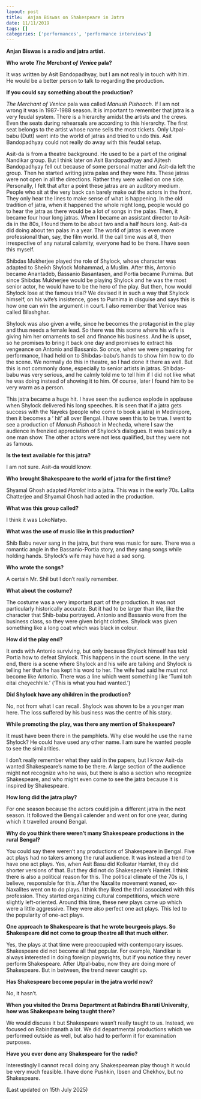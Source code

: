 ```yaml
---
layout: post
title:  Anjan Biswas on Shakespeare in Jatra
date: 11/11/2019
tags: []
categories: ['performances', 'performance interviews']
---
```


**Anjan Biswas is a radio and jatra artist.**

**Who wrote _The Merchant of Venice_ pala?**

It was written by Asit Bandopadhyay, but I am not really in touch with him. He would be a better person to talk to regarding the production.

**If you could say something about the production?**

*The Merchant of Venice* pala was called *Manush Pishaach*. If I am not wrong it was in 1987-1988 season. It is important to remember that jatra is a very feudal system. There is a hierarchy amidst the artists and the crews. Even the seats during rehearsals are according to this hierarchy. The first seat belongs to the artist whose name sells the most tickets. Only Utpal-babu (Dutt) went into the world of jatras and tried to undo this. Asit Bandopadhyay could not really do away with this feudal setup.

Asit-da is from a theatre background. He used to be a part of the original Nandikar group. But I think later on Asit Bandopadhyay and Ajitesh Bandopadhyay fell out because of some personal matter and Asit-da left the group. Then he started writing jatra palas and they were hits. These jatras were not open in all the directions. Rather they were walled on one side. Personally, I felt that after a point these jatras are an auditory medium. People who sit at the very back can barely make out the actors in the front. They only hear the lines to make sense of what is happening. In the old tradition of jatra, when it happened the whole night long, people would go to hear the jatra as there would be a lot of songs in the palas. Then, it became four hour long jatras. When I became an assistant director to Asit-da in the 80s, I found them to be about two and a half hours long. Asit-da did doing about ten palas in a year. The world of jatras is even more professional than, say, the film world. If the call time was at 8, then irrespective of any natural calamity, everyone had to be there. I have seen this myself.

Shibdas Mukherjee played the role of Shylock, whose character was adapted to Sheikh Shylock Mohammad, a Muslim. After this, Antonio became Anantadeb, Bassanio Basantasen, and Portia became Purnima. But since Shibdas Mukherjee would be playing Shylock and he was the most senior actor, he would have to be the hero of the play. But then, how would Shylock lose at the famous trial? We devised it in such a way that Shylock himself, on his wife’s insistence, goes to Purnima in disguise and says this is how one can win the argument in court. I also remember that Venice was called Bilashghar.

Shylock was also given a wife, since he becomes the protagonist in the play and thus needs a female lead. So there was this scene where his wife is giving him her ornaments to sell and finance his business. And he is upset, so he promises to bring it back one day and promises to extract his vengeance on Antonio and Bassanio. So once, when we were preparing for performance, I had held on to Shibdas-babu’s hands to show him how to do the scene. We normally do this in theatre, so I had done it there as well. But this is not commonly done, especially to senior artists in jatras. Shibdas-babu was very serious, and he calmly told me to tell him if I did not like what he was doing instead of showing it to him. Of course, later I found him to be very warm as a person.

This jatra became a huge hit. I have seen the audience explode in applause when Shylock delivered his long speeches. It is seen that if a jatra gets success with the Nayeks (people who come to book a jatra) in Medinipore, then it becomes a ‘ hit’ all over Bengal. I have seen this to be true. I went to see a production of *Manush Pishaach* in Mecheda, where I saw the audience in frenzied appreciation of Shylock’s dialogues. It was basically a one man show. The other actors were not less qualified, but they were not as famous.

**Is the text available for this jatra?**

I am not sure. Asit-da would know.

**Who brought Shakespeare to the world of jatra for the first time?**

Shyamal Ghosh adapted *Hamlet* into a jatra. This was in the early 70s. Lalita Chatterjee and Shyamal Ghosh had acted in the production.

**What was this group called?**

I think it was LokoNatyo.

**What was the use of music like in this production?**

Shib Babu never sang in the jatra, but there was music for sure. There was a romantic angle in the Bassanio-Portia story, and they sang songs while holding hands. Shylock’s wife may have had a sad song.

**Who wrote the songs?**

A certain Mr. Shil but I don’t really remember.

**What about the costume?**

The costume was a very important part of the production. It was not particularly historically accurate. But it had to be larger than life, like the character that Shib-babu portrayed. Antonio and Bassanio were from the business class, so they were given bright clothes. Shylock was given something like a long coat which was black in colour.

**How did the play end?**

It ends with Antonio surviving, but only because Shylock himself has told Portia how to defeat Shylock. This happens in the court scene. In the very end, there is a scene where Shylock and his wife are talking and Shylock is telling her that he has kept his word to her. The wife had said he must not become like Antonio. There was a line which went something like ‘Tumi toh eitai cheyechhile.’ (‘This is what you had wanted.’)

**Did Shylock have any children in the production?**

No, not from what I can recall. Shylock was shown to be a younger man here. The loss suffered by his business was the centre of his story.

**While promoting the play, was there any mention of Shakespeare?**

It must have been there in the pamphlets. Why else would he use the name Shylock? He could have used any other name. I am sure he wanted people to see the similarities.

I don’t really remember what they said in the papers, but I know Asit-da wanted Shakespeare’s name to be there. A large section of the audience might not recognize who he was, but there is also a section who recognize Shakespeare, and who might even come to see the jatra because it is inspired by Shakespeare.

**How long did the jatra play?**

For one season because the actors could join a different jatra in the next season. It followed the Bengali calender and went on for one year, during which it travelled around Bengal.

**Why do you think there weren’t many Shakespeare productions in the rural Bengal?**

You could say there weren’t any productions of Shakespeare in Bengal. Five act plays had no takers among the rural audience. It was instead a trend to have one act plays. Yes, when Asit Basu did Kolkatar Hamlet, they did shorter versions of that. But they did not do Shakespeare’s Hamlet. I think there is also a political reason for this. The political climate of the 70s is, I believe, responsible for this. After the Naxalite movement waned, ex-Naxalites went on to do plays. I think they liked the thrill associated with this profession. They started organizing cultural competitions, which were slightly left-oriented. Around this time, these new plays came up which were a little aggressive. They were also perfect one act plays. This led to the popularity of one-act plays.

**One approach to Shakespeare is that he wrote bourgeois plays. So Shakespeare did not come to group theatre all that much either.** 

Yes, the plays at that time were preoccupied with contemporary issues. Shakespeare did not become all that popular. For example, Nandikar is always interested in doing foreign playwrights, but if you notice they never perform Shakespeare. After Utpal-babu, now they are doing more of Shakespeare. But in between, the trend never caught up.

**Has Shakespeare become popular in the jatra world now?**

No, it hasn’t.

**When you visited the Drama Department at Rabindra Bharati University, how was Shakespeare being taught there?**

We would discuss it but Shakespeare wasn’t really taught to us. Instead, we focused on Rabindranath a lot. We did departmental productions which we performed outside as well, but also had to perform it for examination purposes.

**Have you ever done any Shakespeare for the radio?**

Interestingly I cannot recall doing any Shakespearean play though it would be very much feasible. I have done Pushkin, Ibsen and Chekhov, but no Shakespeare.

(Last updated on 15th July 2025)

